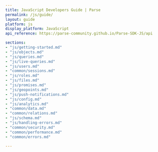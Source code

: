 ```yaml
---
title: JavaScript Developers Guide | Parse
permalink: /js/guide/
layout: guide
platform: js
display_platform: JavaScript
api_reference: https://parse-community.github.io/Parse-SDK-JS/api

sections:
- "js/getting-started.md"
- "js/objects.md"
- "js/queries.md"
- "js/live-queries.md"
- "js/users.md"
- "common/sessions.md"
- "js/roles.md"
- "js/files.md"
- "js/promises.md"
- "js/geopoints.md"
- "js/push-notifications.md"
- "js/config.md"
- "js/analytics.md"
- "common/data.md"
- "common/relations.md"
- "js/schema.md"
- "js/handling-errors.md"
- "common/security.md"
- "common/performance.md"
- "common/errors.md"

---
```

